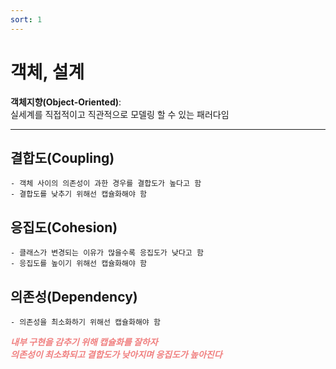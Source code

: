 ```yaml
---
sort: 1
---
```


# 객체, 설계

**객체지향(Object-Oriented)**:   
실세계를 직접적이고 직관적으로 모델링 할 수 있는 패러다임

---

## 결합도(Coupling)

    - 객체 사이의 의존성이 과한 경우를 결합도가 높다고 함
    - 결합도를 낮추기 위해선 캡슐화해야 함

## 응집도(Cohesion)

    - 클래스가 변경되는 이유가 많을수록 응집도가 낮다고 함
    - 응집도를 높이기 위해선 캡슐화해야 함  

## 의존성(Dependency)

    - 의존성을 최소화하기 위해선 캡슐화해야 함

***<span style="color:#f08080">
내부 구현을 감추기 위해 캡슐화를 잘하자  
의존성이 최소화되고 결합도가 낮아지며 응집도가 높아진다
</span>***




